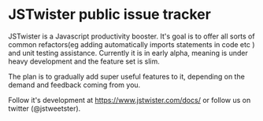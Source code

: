 # JSTwister public issue tracker


JSTwister is a Javascript productivity booster. 
It's goal is to offer all sorts of common refactors(eg adding automatically imports statements in code etc ) and unit testing assistance.
Currently it is in early alpha, meaning is under heavy development and the feature set is slim.

The plan is to gradually add super useful features to it, depending on the demand and feedback coming from you.

Follow it's development at https://www.jstwister.com/docs/ or follow us on twitter (@jstweetster).
